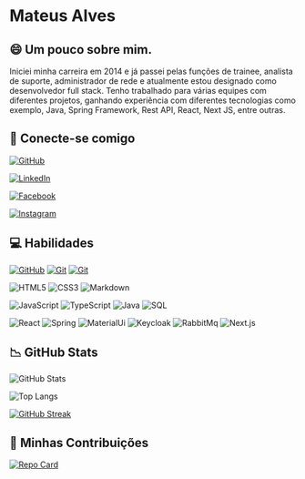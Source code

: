 # Mateus Alves

## :smile: Um pouco sobre mim.

Iniciei minha carreira em 2014 e já passei pelas funções de trainee, analista de suporte, administrador de rede e atualmente estou designado como desenvolvedor full stack. Tenho trabalhado para várias equipes com diferentes projetos, ganhando experiência com diferentes tecnologias como exemplo, Java, Spring Framework, Rest API, React, Next JS, entre outras.

## :facepunch: Conecte-se comigo

[![GitHub](https://img.shields.io/badge/GitHub-1f2328?style=for-the-badge&logo=github&logoColor=fff)](https://github.com/mateus-asouza)

[![LinkedIn](https://img.shields.io/badge/LinkedIn-ffffff?style=for-the-badge&logo=linkedin&logoColor=0E76A8)](https://www.linkedin.com/in/mateus-asouza/)

[![Facebook](https://img.shields.io/badge/Facebook-ffffff?style=for-the-badge&logo=facebook)](https://www.facebook.com/mateus.alves.5836llllll)

[![Instagram](https://img.shields.io/badge/Instagram-4247e6?style=for-the-badge&logo=instagram)](https://www.instagram.com/mateus_alves7/)

## :computer: Habilidades

[![GitHub](https://img.shields.io/badge/GitHub-1f2328?style=for-the-badge&logo=github)](https://docs.github.com/)
[![Git](https://img.shields.io/badge/Git-ffffff?style=for-the-badge&logo=git)](https://git-scm.com/doc)
[![Git](https://img.shields.io/badge/GitLab-ffffff?style=for-the-badge&logo=gitlab)](https://git-scm.com/doc)

![HTML5](https://img.shields.io/badge/HTML5-ffffff?style=for-the-badge&logo=html5)
![CSS3](https://img.shields.io/badge/CSS3-0068ba?style=for-the-badge&logo=css3)
![Markdown](https://img.shields.io/badge/Markdown-000?style=for-the-badge&logo=markdown)

![JavaScript](https://img.shields.io/badge/JavaScript-000?style=for-the-badge&logo=javascript)
![TypeScript](https://img.shields.io/badge/TypeScript-ffffff?style=for-the-badge&logo=typescript)
![Java](https://img.shields.io/badge/Java-e32c2d?style=for-the-badge&logo=java)
![SQL](https://img.shields.io/badge/SQL-000?style=for-the-badge&logo=sql)

![React](https://img.shields.io/badge/React-1f2229?style=for-the-badge&logo=react)
![Spring](https://img.shields.io/badge/Spring-ffffff?style=for-the-badge&logo=spring)
![MaterialUi](https://img.shields.io/badge/MaterialUi-000?style=for-the-badge&logo=mui)
![Keycloak](https://img.shields.io/badge/Keycloak-d0cecf?style=for-the-badge&logo=keycloak)
![RabbitMq](https://img.shields.io/badge/RabbitMq-a1ada7?style=for-the-badge&logo=RabbitMq)
![Next.js](https://img.shields.io/badge/Next.js-000?style=for-the-badge&logo=Next.js)

## :chart_with_downwards_trend: GitHub Stats

![GitHub Stats](https://github-readme-stats.vercel.app/api?username=mateus-asouza&theme=transparent&bg_color=000&border_color=0068ba&show_icons=true&icon_color=0068ba&title_color=0068ba&text_color=fff&hide_title=true&hide=stars)

![Top Langs](https://github-readme-stats-git-masterrstaa-rickstaa.vercel.app/api/top-langs/?username=mateus-asouza&bg_color=000&border_color=30A3DC&title_color=0068ba&text_color=FFF)

[![GitHub Streak](https://streak-stats.demolab.com/?user=mateus-asouza&theme=bear&background=000&border=30A3DC&dates=FFF)](https://git.io/streak-stats)

## :metal: Minhas Contribuições

[![Repo Card](https://github-readme-stats.vercel.app/api/pin/?username=mateus-asouza&repo=dio-lab-open-source&bg_color=000&border_color=fff&show_icons=true&icon_color=fff&title_color=fff&text_color=fff)](https://github.com/mateus-asouza/dio-lab-open-source)
